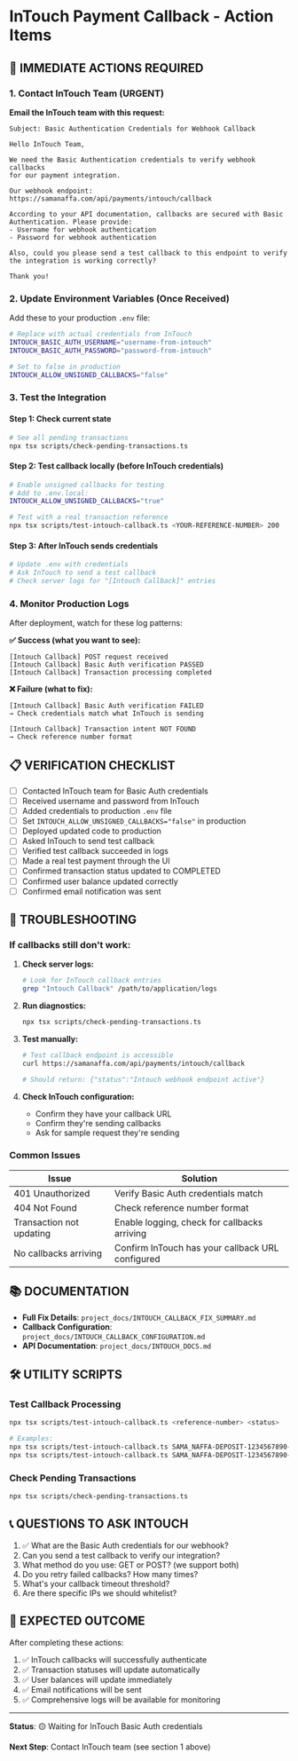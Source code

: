# InTouch Payment Callback - Action Items

## 🚨 IMMEDIATE ACTIONS REQUIRED

### 1. Contact InTouch Team (URGENT)

**Email the InTouch team with this request:**

```
Subject: Basic Authentication Credentials for Webhook Callback

Hello InTouch Team,

We need the Basic Authentication credentials to verify webhook callbacks 
for our payment integration.

Our webhook endpoint:
https://samanaffa.com/api/payments/intouch/callback

According to your API documentation, callbacks are secured with Basic 
Authentication. Please provide:
- Username for webhook authentication
- Password for webhook authentication

Also, could you please send a test callback to this endpoint to verify 
the integration is working correctly?

Thank you!
```

### 2. Update Environment Variables (Once Received)

Add these to your production `.env` file:

```bash
# Replace with actual credentials from InTouch
INTOUCH_BASIC_AUTH_USERNAME="username-from-intouch"
INTOUCH_BASIC_AUTH_PASSWORD="password-from-intouch"

# Set to false in production
INTOUCH_ALLOW_UNSIGNED_CALLBACKS="false"
```

### 3. Test the Integration

#### Step 1: Check current state
```bash
# See all pending transactions
npx tsx scripts/check-pending-transactions.ts
```

#### Step 2: Test callback locally (before InTouch credentials)
```bash
# Enable unsigned callbacks for testing
# Add to .env.local:
INTOUCH_ALLOW_UNSIGNED_CALLBACKS="true"

# Test with a real transaction reference
npx tsx scripts/test-intouch-callback.ts <YOUR-REFERENCE-NUMBER> 200
```

#### Step 3: After InTouch sends credentials
```bash
# Update .env with credentials
# Ask InTouch to send a test callback
# Check server logs for "[Intouch Callback]" entries
```

### 4. Monitor Production Logs

After deployment, watch for these log patterns:

**✅ Success (what you want to see):**
```
[Intouch Callback] POST request received
[Intouch Callback] Basic Auth verification PASSED
[Intouch Callback] Transaction processing completed
```

**❌ Failure (what to fix):**
```
[Intouch Callback] Basic Auth verification FAILED
→ Check credentials match what InTouch is sending
```

```
[Intouch Callback] Transaction intent NOT FOUND
→ Check reference number format
```

## 📋 VERIFICATION CHECKLIST

- [ ] Contacted InTouch team for Basic Auth credentials
- [ ] Received username and password from InTouch
- [ ] Added credentials to production `.env` file
- [ ] Set `INTOUCH_ALLOW_UNSIGNED_CALLBACKS="false"` in production
- [ ] Deployed updated code to production
- [ ] Asked InTouch to send test callback
- [ ] Verified test callback succeeded in logs
- [ ] Made a real test payment through the UI
- [ ] Confirmed transaction status updated to COMPLETED
- [ ] Confirmed user balance updated correctly
- [ ] Confirmed email notification was sent

## 🔧 TROUBLESHOOTING

### If callbacks still don't work:

1. **Check server logs:**
   ```bash
   # Look for InTouch callback entries
   grep "Intouch Callback" /path/to/application/logs
   ```

2. **Run diagnostics:**
   ```bash
   npx tsx scripts/check-pending-transactions.ts
   ```

3. **Test manually:**
   ```bash
   # Test callback endpoint is accessible
   curl https://samanaffa.com/api/payments/intouch/callback
   
   # Should return: {"status":"Intouch webhook endpoint active"}
   ```

4. **Check InTouch configuration:**
   - Confirm they have your callback URL
   - Confirm they're sending callbacks
   - Ask for sample request they're sending

### Common Issues

| Issue | Solution |
|-------|----------|
| 401 Unauthorized | Verify Basic Auth credentials match |
| 404 Not Found | Check reference number format |
| Transaction not updating | Enable logging, check for callbacks arriving |
| No callbacks arriving | Confirm InTouch has your callback URL configured |

## 📚 DOCUMENTATION

- **Full Fix Details**: `project_docs/INTOUCH_CALLBACK_FIX_SUMMARY.md`
- **Callback Configuration**: `project_docs/INTOUCH_CALLBACK_CONFIGURATION.md`
- **API Documentation**: `project_docs/INTOUCH_DOCS.md`

## 🛠️ UTILITY SCRIPTS

### Test Callback Processing
```bash
npx tsx scripts/test-intouch-callback.ts <reference-number> <status>

# Examples:
npx tsx scripts/test-intouch-callback.ts SAMA_NAFFA-DEPOSIT-1234567890-ABC123 200
npx tsx scripts/test-intouch-callback.ts SAMA_NAFFA-DEPOSIT-1234567890-ABC123 420
```

### Check Pending Transactions
```bash
npx tsx scripts/check-pending-transactions.ts
```

## 📞 QUESTIONS TO ASK INTOUCH

1. ✅ What are the Basic Auth credentials for our webhook?
2. Can you send a test callback to verify our integration?
3. What method do you use: GET or POST? (we support both)
4. Do you retry failed callbacks? How many times?
5. What's your callback timeout threshold?
6. Are there specific IPs we should whitelist?

## 🎯 EXPECTED OUTCOME

After completing these actions:

1. ✅ InTouch callbacks will successfully authenticate
2. ✅ Transaction statuses will update automatically
3. ✅ User balances will update immediately
4. ✅ Email notifications will be sent
5. ✅ Comprehensive logs will be available for monitoring

---

**Status**: 🟡 Waiting for InTouch Basic Auth credentials

**Next Step**: Contact InTouch team (see section 1 above)

